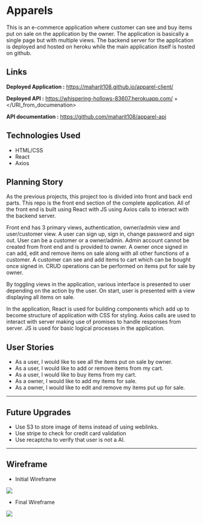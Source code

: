 # Apparels

This is an e-commerce application where customer can see and buy items put on sale on the application by the owner. The application is basically a single page but with multiple views. The backend server for the application is deployed and hosted on heroku while the main application itself is hosted on github.


## Links
**Deployed Application :** <https://maharit108.github.io/apparel-client/>

**Deployed API :** <https://whispering-hollows-83607.herokuapp.com/> + </URI_from_documenation>

**API documentation :** <https://github.com/maharit108/apparel-api>


## Technologies Used
- HTML/CSS
- React
- Axios


## Planning Story
As the previous projects, this project too is divided into front and back end parts. This repo is the front end section of the complete application. All of the front end is built using React with JS using Axios calls to interact with the backend server.

Front end has 3 primary views, authentication, owner/admin view and user/customer view. A user can sign up, sign in, change password and sign out. User can be a customer or a owner/admin. Admin account cannot be created from front end and is provided to owner. A owner once signed in can add, edit and remove items on sale along with all other functions of a customer. A customer can see and add items to cart which can be bought once signed in. CRUD operations can be performed on items put for sale by owner.

By toggling views in the application, various interface is presented to user depending on the action by the user. On start, user is presented with a view displaying all items on sale.

In the application, React is used for building components which add up to become structure of application with CSS for styling. Axios calls are used to interact with server making use of promises to handle responses from server. JS is used for basic logical processes in the application.

## User Stories
- As a user, I would like to see all the items put on sale by owner.
- As a user, I would like to add or remove items from my cart.
- As a user, I would like to buy items from my cart.
- As a owner, I would like to add my items for sale.
- As a owner, I would like to edit and remove my items put up for sale.

___
## Future Upgrades
- Use S3 to store image of items instead of using weblinks.
- Use stripe to check for credit card validation
- Use recaptcha to verify that user is not a AI.

___
## Wireframe
- Initial Wireframe

<img src='./public/oldWF.jpg' />

- Final Wireframe

<img src='./public/oldWF.jpg' />

